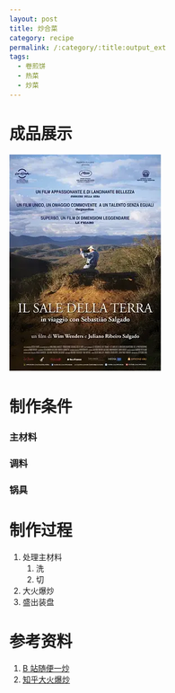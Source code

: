 ```yaml
---
layout: post
title: 炒合菜
category: recipe
permalink: /:category/:title:output_ext
tags:
  - 卷煎饼
  - 热菜
  - 炒菜
---
```


# 成品展示

![炒合菜](附件/地球之盐.webp)

# 制作条件

### 主材料

### 调料

### 锅具

# 制作过程

1. 处理主材料
   1. 洗
   2. 切
2. 大火爆炒
3. 盛出装盘

# 参考资料

1. [B 站随便一炒](https://www.bilibili.com/)
2. [知乎大火爆炒](https://www.zhihu.com/explore)
